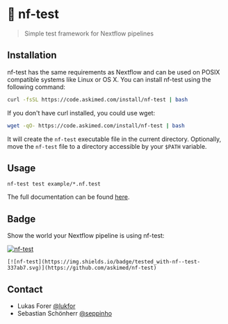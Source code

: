 # :rocket: nf-test

> Simple test framework for Nextflow pipelines

## Installation

nf-test has the same requirements as Nextflow and can be used on POSIX compatible systems like Linux or OS X. You can install nf-test using the following command:

```bash
curl -fsSL https://code.askimed.com/install/nf-test | bash
```

If you don't have curl installed, you could use wget:

```bash
wget -qO- https://code.askimed.com/install/nf-test | bash
```

It will create the `nf-test` executable file in the current directory. Optionally, move the `nf-test` file to a directory accessible by your `$PATH` variable.


## Usage

```
nf-test test example/*.nf.test
```

The full documentation can be found [here](https://code.askimed.com/nf-test).

## Badge

Show the world your Nextflow pipeline is using nf-test:

[![nf-test](https://img.shields.io/badge/tested_with-nf--test-337ab7.svg)](https://github.com/askimed/nf-test)

```
[![nf-test](https://img.shields.io/badge/tested_with-nf--test-337ab7.svg)](https://github.com/askimed/nf-test)
```

## Contact

- Lukas Forer [@lukfor](https://twitter.com/lukfor)
- Sebastian Schönherr [@seppinho](https://twitter.com/seppinho)
